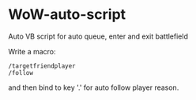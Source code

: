 # WoW-auto-script
Auto VB script for auto queue, enter and exit battlefield

Write a macro:
```
/targetfriendplayer
/follow
```
and then bind to key '.' for auto follow player reason.
